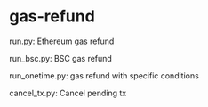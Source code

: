# gas-refund

run.py: Ethereum gas refund

run_bsc.py: BSC gas refund

run_onetime.py: gas refund with specific conditions

cancel_tx.py: Cancel pending tx